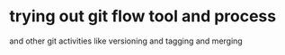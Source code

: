 # trying out git flow tool and process
and other git activities like versioning and tagging
and merging
